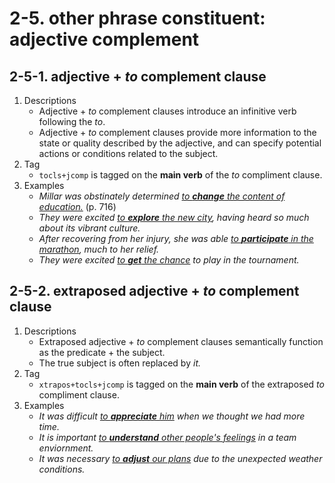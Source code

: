 # 2-5. other phrase constituent: adjective complement

## 2-5-1. adjective + *to* complement clause

1. Descriptions
   - Adjective + *to* complement clauses introduce an infinitive verb following the *to*.
   - Adjective + *to* complement clauses provide more information to the state or quality described by the adjective, and can specify potential actions or conditions related to the subject.
2. Tag
   - `tocls+jcomp` is tagged on the **main verb** of the *to* compliment clause.
3. Examples
   - *Millar was obstinately determined <ins>to **change** the content of education.</ins>* (p. 716)
   - *They were excited <ins>to **explore** the new city</ins>, having heard so much about its vibrant culture.*
   - *After recovering from her injury, she was able <ins>to **participate** in the marathon</ins>, much to her relief.*
   - *They were excited <ins>to **get** the chance</ins> to play in the tournament.*
     
## 2-5-2. extraposed adjective + *to* complement clause

1. Descriptions
   - Extraposed adjective + *to* complement clauses semantically function as the predicate + the subject.
   - The true subject is often replaced by *it.*
2. Tag
   - `xtrapos+tocls+jcomp` is tagged on the **main verb** of the extraposed *to* compliment clause.
3. Examples
   - *It was difficult <ins>to **appreciate** him</ins> when we thought we had more time.*
   - *It is important <ins>to **understand** other people's feelings</ins> in a team enviornment.*
   - *It was necessary <ins> to **adjust** our plans</ins> due to the unexpected weather conditions.*
